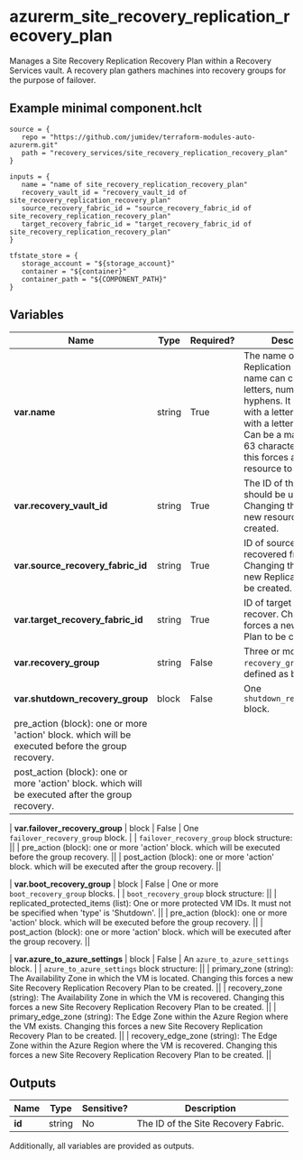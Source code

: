 # azurerm_site_recovery_replication_recovery_plan

Manages a Site Recovery Replication Recovery Plan within a Recovery Services vault. A recovery plan gathers machines into recovery groups for the purpose of failover.

## Example minimal component.hclt

```hcl
source = {
   repo = "https://github.com/jumidev/terraform-modules-auto-azurerm.git" 
   path = "recovery_services/site_recovery_replication_recovery_plan" 
}

inputs = {
   name = "name of site_recovery_replication_recovery_plan" 
   recovery_vault_id = "recovery_vault_id of site_recovery_replication_recovery_plan" 
   source_recovery_fabric_id = "source_recovery_fabric_id of site_recovery_replication_recovery_plan" 
   target_recovery_fabric_id = "target_recovery_fabric_id of site_recovery_replication_recovery_plan" 
}

tfstate_store = {
   storage_account = "${storage_account}" 
   container = "${container}" 
   container_path = "${COMPONENT_PATH}" 
}

```

## Variables

| Name | Type | Required? |  Description |
| ---- | ---- | --------- |  ----------- |
| **var.name** | string | True | The name of the Replication Plan. The name can contain only letters, numbers, and hyphens. It should start with a letter and end with a letter or a number. Can be a maximum of 63 characters. Changing this forces a new resource to be created. | 
| **var.recovery_vault_id** | string | True | The ID of the vault that should be updated. Changing this forces a new resource to be created. | 
| **var.source_recovery_fabric_id** | string | True | ID of source fabric to be recovered from. Changing this forces a new Replication Plan to be created. | 
| **var.target_recovery_fabric_id** | string | True | ID of target fabric to recover. Changing this forces a new Replication Plan to be created. | 
| **var.recovery_group** | string | False | Three or more `recovery_group` block defined as below. | 
| **var.shutdown_recovery_group** | block | False | One `shutdown_recovery_group` block. | | `shutdown_recovery_group` block structure: || 
|   pre_action (block): one or more 'action' block. which will be executed before the group recovery. ||
|   post_action (block): one or more 'action' block. which will be executed after the group recovery. ||

| **var.failover_recovery_group** | block | False | One `failover_recovery_group` block. | | `failover_recovery_group` block structure: || 
|   pre_action (block): one or more 'action' block. which will be executed before the group recovery. ||
|   post_action (block): one or more 'action' block. which will be executed after the group recovery. ||

| **var.boot_recovery_group** | block | False | One or more `boot_recovery_group` blocks. | | `boot_recovery_group` block structure: || 
|   replicated_protected_items (list): One or more protected VM IDs. It must not be specified when 'type' is 'Shutdown'. ||
|   pre_action (block): one or more 'action' block. which will be executed before the group recovery. ||
|   post_action (block): one or more 'action' block. which will be executed after the group recovery. ||

| **var.azure_to_azure_settings** | block | False | An `azure_to_azure_settings` block. | | `azure_to_azure_settings` block structure: || 
|   primary_zone (string): The Availability Zone in which the VM is located. Changing this forces a new Site Recovery Replication Recovery Plan to be created. ||
|   recovery_zone (string): The Availability Zone in which the VM is recovered. Changing this forces a new Site Recovery Replication Recovery Plan to be created. ||
|   primary_edge_zone (string): The Edge Zone within the Azure Region where the VM exists. Changing this forces a new Site Recovery Replication Recovery Plan to be created. ||
|   recovery_edge_zone (string): The Edge Zone within the Azure Region where the VM is recovered. Changing this forces a new Site Recovery Replication Recovery Plan to be created. ||




## Outputs

| Name | Type | Sensitive? | Description |
| ---- | ---- | --------- | --------- |
| **id** | string | No  | The ID of the Site Recovery Fabric. | 

Additionally, all variables are provided as outputs.
